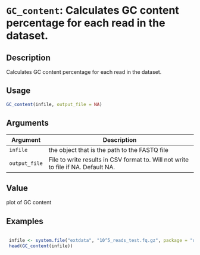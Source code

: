 # `GC_content`: Calculates GC content percentage for each read in the dataset.

## Description


 Calculates GC content percentage for each read in the dataset.


## Usage

```r
GC_content(infile, output_file = NA)
```


## Arguments

Argument      |Description
------------- |----------------
```infile```     |     the object that is the path to the FASTQ file
```output_file```     |     File to write results in CSV format to. Will not write to file if NA. Default NA.

## Value


 plot of GC content


## Examples

```r 
 
 infile <- system.file("extdata", "10^5_reads_test.fq.gz", package = "qckitfastq")
 head(GC_content(infile))
 
 ``` 

